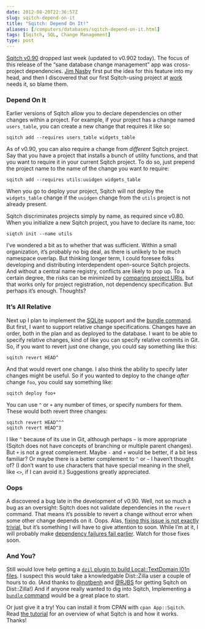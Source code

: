 ```yaml
--- 
date: 2012-08-20T22:36:57Z
slug: sqitch-depend-on-it
title: "Sqitch: Depend On It!"
aliases: [/computers/databases/sqitch-depend-on-it.html]
tags: [Sqitch, SQL, Change Management]
type: post
---
```


[Sqitch v0.90] dropped last week (updated to v0.902 today). The focus of this
release of the “sane database change management” app was cross-project
dependencies. [Jim Nasby] first put the idea for this feature into my head, and
then I discovered that our first Sqitch-using project at [work] needs it, so
blame them.

### Depend On It

Earlier versions of Sqitch allow you to declare dependencies on other changes
within a project. For example, if your project has a change named `users_table`,
you can create a new change that requires it like so:

    sqitch add --requires users_table widgets_table

As of v0.90, you can also require a change from *different* Sqitch project. Say
that you have a project that installs a bunch of utility functions, and that you
want to require it in your current Sqitch project. To do so, just prepend the
project name to the name of the change you want to require:

    sqitch add --requires utils:uuidgen widgets_table

When you go to deploy your project, Sqitch will not deploy the `widgets_table`
change if the `uuidgen` change from the `utils` project is not already present.

Sqitch discriminates projects simply by name, as required since v0.80. When you
initialize a new Sqitch project, you have to declare its name, too:

    siqtch init --name utils

I’ve wondered a bit as to whether that was sufficient. Within a small
organization, it’s probably no big deal, as there is unlikely to be much
namespace overlap. But thinking longer term, I could foresee folks developing
and distributing interdependent open-source Sqitch projects. And without a
central name registry, conflicts are likely to pop up. To a certain degree, the
risks can be minimized by [comparing project URIs], but that works only for
project registration, not dependency specification. But perhaps it’s enough.
Thoughts?

### It’s All Relative

Next up I plan to implement the [SQLite] support and the [bundle command]. But
first, I want to support relative change specifications. Changes have an order,
both in the plan and as deployed to the database. I want to be able to specify
relative changes, kind of like you can specify relative commits in Git. So, if
you want to revert just one change, you could say something like this:

    sqitch revert HEAD^

And that would revert one change. I also think the ability to specify later
changes might be useful. So if you wanted to deploy to the change *after* change
`foo`, you could say something like:

    sqitch deploy foo+

You can use `^` or `+` any number of times, or specify numbers for them. These
would both revert three changes:

    sqitch revert HEAD^^^
    sqitch revert HEAD^3

I like `^` because of its use in Git, although perhaps `~` is more appropriate
(Sqitch does not have concepts of branching or multiple parent changes). But `+`
is not a great complement. Maybe `-` and `+` would be better, if a bit less
familiar? Or maybe there is a better complement to `^` or `~` I haven’t thought
of? (I don’t want to use characters that have special meaning in the shell, like
`<>`, if I can avoid it.) Suggestions greatly appreciated.

### Oops

A discovered a bug late in the development of v0.90. Well, not so much a bug as
an oversight: Sqitch does not validate dependencies in the `revert` command.
That means it’s possible to revert a change without error when some other change
depends on it. Oops. Alas, [fixing this issue is not exactly trivial], but it’s
something I will have to give attention to soon. While I’m at it, I will
probably make [dependency failures fail earlier]. Watch for those fixes soon.

### And You?

Still would love help getting a [`dzil` plugin to build Local::TextDomain l01n
files]. I suspect this would take a knowledgable Dist::Zilla user a couple of
hours to do. (And thanks to [@notbenh] and [@RJBS] for getting Sqitch on
Dist::Zilla!) And if anyone really wanted to dig into Sqitch, Implementing a
[`bundle` command][bundle command] would be a great place to start.

Or just give it a try! You can install it from CPAN with `cpan App::Sqitch`.
Read [the tutorial] for an overview of what Sqitch is and how it works. Thanks!

  [Sqitch v0.90]: https://metacpan.org/release/App-Sqitch
  [Jim Nasby]: https://www.linkedin.com/in/decibel/ "Jim Nasby on LinkedIn"
  [work]: https://iovation.com/
  [comparing project URIs]: https://github.com/theory/sqitch/issues/38
  [SQLite]: https://sqlite.org/
  [bundle command]: https://github.com/theory/sqitch/issues/14
  [fixing this issue is not exactly trivial]: https://github.com/theory/sqitch/issues/36
  [dependency failures fail earlier]: https://github.com/theory/sqitch/issues/39
  [`dzil` plugin to build Local::TextDomain l01n files]: https://github.com/theory/sqitch/issues/34
  [@notbenh]: https://twitter.com/notbenh
  [@RJBS]: http://rjbs.manxome.org/
  [the tutorial]: https://metacpan.org/module/sqitchtutorial
